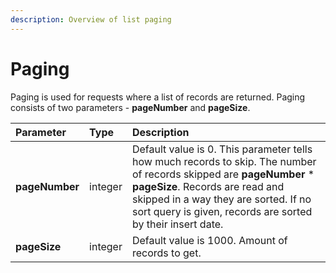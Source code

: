```yaml
---
description: Overview of list paging
---
```


# Paging

Paging is used for requests where a list of records are returned. Paging consists of two parameters - **pageNumber** and **pageSize**.

| Parameter | Type | Description |
| :--- | :--- | :--- |
| **pageNumber** | integer | Default value is 0. This parameter tells how much records to skip. The number of records skipped are **pageNumber** \* **pageSize**. Records are read and skipped in a way they are sorted. If no sort query is given, records are sorted by their insert date. |
| **pageSize** | integer | Default value is 1000. Amount of records to get. |



